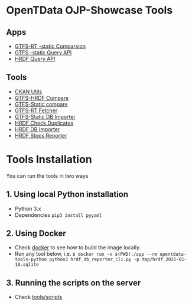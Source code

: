 # OpenTData OJP-Showcase Tools

## Apps

- [GTFS-RT -static Comparsion](apps/gtfs-rt-status)
- [GTFS -static Query API](apps/gtfs-query)
- [HRDF Query API](apps/hrdf-query)

## Tools

- [CKAN Utils](tools/ckan-utils)
- [GTFS-HRDF Compare](tools/gtfs-hrdf-compare)
- [GTFS-Static compare](tools/gtfs-prev-compare)
- [GTFS-RT Fetcher](tools/gtfs-rt-fetch)
- [GTFS-Static DB Importer](tools/gtfs-static-db-importer)
- [HRDF Check Duplicates](tools/hrdf-check-duplicates)
- [HRDF DB Importer](tools/hrdf-db-importer)
- [HRDF Stops Reporter](tools/hrdf-stops-reporter)

# Tools Installation

You can run the tools in two ways

## 1. Using local Python installation

- Python 3.x
- Dependencies `pip3 install pyyaml`

## 2. Using Docker

- Check [docker](tools/docker) to see how to build the image locally.
- Run any tool below, i.e. 
`$ docker run -v $(PWD):/app --rm opentdata-tools-python python3 hrdf_db_reporter_cli.py -p tmp/hrdf_2021-01-10.sqlite`

## 3. Running the scripts on the server

- Check [tools/scripts](tools/scripts)